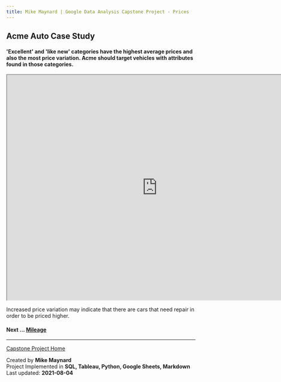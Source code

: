```yaml
---
title: Mike Maynard | Google Data Analysis Capstone Project - Prices
---
```

## Acme Auto Case Study

#### 'Excellent' and 'like new' categories have the highest average prices and also the most price variation. Acme should target vehicles with attributes found in those categories.

<IFRAME SRC="https://public.tableau.com/views/capstone_16278859884250/Pricebycondition?:language=en-US&:display_count=n&:origin=viz_share_link" WIDTH=800 HEIGHT=600></IFRAME>

<P>

Increased price variation may indicate that there are cars that need repair in order to be priced higher.

#### Next ... [Mileage](mileage.html)

---
[Capstone Project Home](/capstone/)

Created by **Mike Maynard**<BR>
Project Implemented in **SQL, Tableau, Python, Google Sheets, Markdown**<BR>
Last updated:  **2021-08-04**
